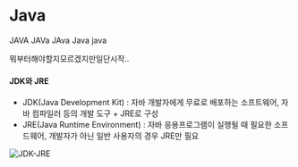 # Java
JAVA JAVa JAva Java java


뭐부터해야할지모르겠지만일단시작..

#### JDK와 JRE
- JDK(Java Development Kit) : 자바 개발자에게 무료로 배포하는 소프트웨어, 자바 컴파일러 등의 개발 도구 + JRE로 구성
- JRE(Java Runtime Environment) : 자바 응용프로그램이 실행될 때 필요한 소프드웨어, 개발자가 아닌 일반 사용자의 경우 JRE만 필요


![JDK-JRE](https://user-images.githubusercontent.com/71385038/94160426-90d04b80-febf-11ea-9c60-afe70f6afb9b.png)


